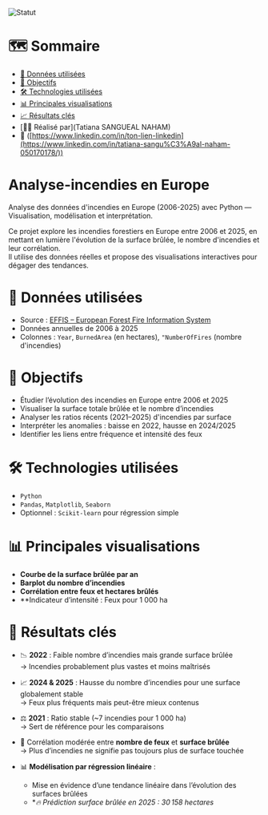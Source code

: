 ![Statut](https://img.shields.io/badge/🔥_Projet-Actif-EA4C4C.svg)

# 🗺️ Sommaire

- [📁 Données utilisées](#-données-utilisées)
- [🎯 Objectifs](#-objectifs)
- [🛠️ Technologies utilisées](#-technologies-utilisées)
- [📊 Principales visualisations](#-principales-visualisations)
- [📈 Résultats clés](#-résultats-clés)
- [👩‍💻 Réalisé par](Tatiana SANGUEAL NAHAM)
- 🔗 ([https://www.linkedin.com/in/ton-lien-linkedin](https://www.linkedin.com/in/tatiana-sangu%C3%A9al-naham-050170178/))


# Analyse-incendies en Europe
Analyse des données d'incendies en Europe (2006-2025) avec Python — Visualisation, modélisation et interprétation.

Ce projet explore les incendies forestiers en Europe entre 2006 et 2025, en mettant en lumière l'évolution de la surface brûlée, le nombre d'incendies et leur corrélation.  
Il utilise des données réelles et propose des visualisations interactives pour dégager des tendances.
#   📁 Données utilisées

- Source : [EFFIS – European Forest Fire Information System](https://effis.jrc.ec.europa.eu/)
- Données annuelles de 2006 à 2025
- Colonnes : `Year`, `BurnedArea` (en hectares), `"NumberOfFires` (nombre d'incendies)
# 🎯 Objectifs

- Étudier l’évolution des incendies en Europe entre 2006 et 2025
- Visualiser la surface totale brûlée et le nombre d’incendies
- Analyser les ratios récents (2021–2025) d'incendies par surface
- Interpréter les anomalies : baisse en 2022, hausse en 2024/2025
- Identifier les liens entre fréquence et intensité des feux
  
# 🛠️ Technologies utilisées

- `Python`
- `Pandas`, `Matplotlib`, `Seaborn`
- Optionnel : `Scikit-learn` pour régression simple

 # 📊 Principales visualisations

- **Courbe de la surface brûlée par an**  
- **Barplot du nombre d’incendies**
- **Corrélation entre feux et hectares brûlés**
- **Indicateur d’intensité : Feux pour 1 000 ha

# 🚀 Résultats clés

- 📉 **2022** : Faible nombre d’incendies mais grande surface brûlée  
  → Incendies probablement plus vastes et moins maîtrisés

- 📈 **2024 & 2025** : Hausse du nombre d’incendies pour une surface globalement stable  
  → Feux plus fréquents mais peut-être mieux contenus

- ⚖️ **2021** : Ratio stable (~7 incendies pour 1 000 ha)  
  → Sert de référence pour les comparaisons

- 🔁 Corrélation modérée entre **nombre de feux** et **surface brûlée**  
  → Plus d’incendies ne signifie pas toujours plus de surface touchée

- 📊 **Modélisation par régression linéaire** :
  - Mise en évidence d’une tendance linéaire dans l’évolution des surfaces brûlées
  - **🔥 Prédiction surface brûlée en 2025 : 30 158 hectares*
